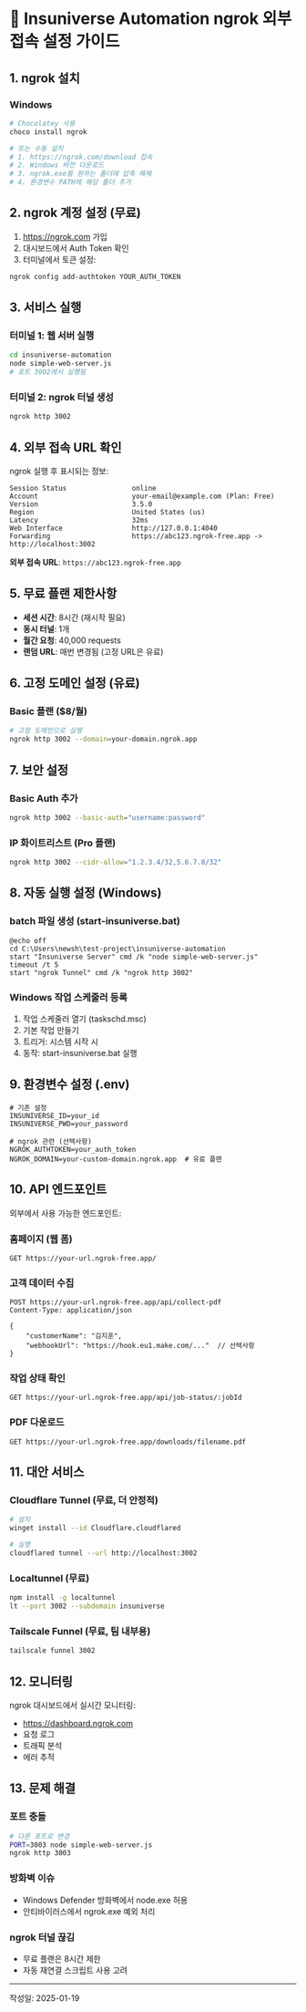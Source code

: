 # 📡 Insuniverse Automation ngrok 외부 접속 설정 가이드

## 1. ngrok 설치

### Windows
```bash
# Chocolatey 사용
choco install ngrok

# 또는 수동 설치
# 1. https://ngrok.com/download 접속
# 2. Windows 버전 다운로드
# 3. ngrok.exe를 원하는 폴더에 압축 해제
# 4. 환경변수 PATH에 해당 폴더 추가
```

## 2. ngrok 계정 설정 (무료)

1. https://ngrok.com 가입
2. 대시보드에서 Auth Token 확인
3. 터미널에서 토큰 설정:
```bash
ngrok config add-authtoken YOUR_AUTH_TOKEN
```

## 3. 서비스 실행

### 터미널 1: 웹 서버 실행
```bash
cd insuniverse-automation
node simple-web-server.js
# 포트 3002에서 실행됨
```

### 터미널 2: ngrok 터널 생성
```bash
ngrok http 3002
```

## 4. 외부 접속 URL 확인

ngrok 실행 후 표시되는 정보:
```
Session Status                online
Account                       your-email@example.com (Plan: Free)
Version                       3.5.0
Region                        United States (us)
Latency                       32ms
Web Interface                 http://127.0.0.1:4040
Forwarding                    https://abc123.ngrok-free.app -> http://localhost:3002
```

**외부 접속 URL**: `https://abc123.ngrok-free.app`

## 5. 무료 플랜 제한사항

- **세션 시간**: 8시간 (재시작 필요)
- **동시 터널**: 1개
- **월간 요청**: 40,000 requests
- **랜덤 URL**: 매번 변경됨 (고정 URL은 유료)

## 6. 고정 도메인 설정 (유료)

### Basic 플랜 ($8/월)
```bash
# 고정 도메인으로 실행
ngrok http 3002 --domain=your-domain.ngrok.app
```

## 7. 보안 설정

### Basic Auth 추가
```bash
ngrok http 3002 --basic-auth="username:password"
```

### IP 화이트리스트 (Pro 플랜)
```bash
ngrok http 3002 --cidr-allow="1.2.3.4/32,5.6.7.8/32"
```

## 8. 자동 실행 설정 (Windows)

### batch 파일 생성 (start-insuniverse.bat)
```batch
@echo off
cd C:\Users\newsh\test-project\insuniverse-automation
start "Insuniverse Server" cmd /k "node simple-web-server.js"
timeout /t 5
start "ngrok Tunnel" cmd /k "ngrok http 3002"
```

### Windows 작업 스케줄러 등록
1. 작업 스케줄러 열기 (taskschd.msc)
2. 기본 작업 만들기
3. 트리거: 시스템 시작 시
4. 동작: start-insuniverse.bat 실행

## 9. 환경변수 설정 (.env)

```env
# 기존 설정
INSUNIVERSE_ID=your_id
INSUNIVERSE_PWD=your_password

# ngrok 관련 (선택사항)
NGROK_AUTHTOKEN=your_auth_token
NGROK_DOMAIN=your-custom-domain.ngrok.app  # 유료 플랜
```

## 10. API 엔드포인트

외부에서 사용 가능한 엔드포인트:

### 홈페이지 (웹 폼)
```
GET https://your-url.ngrok-free.app/
```

### 고객 데이터 수집
```
POST https://your-url.ngrok-free.app/api/collect-pdf
Content-Type: application/json

{
    "customerName": "김지훈",
    "webhookUrl": "https://hook.eu1.make.com/..."  // 선택사항
}
```

### 작업 상태 확인
```
GET https://your-url.ngrok-free.app/api/job-status/:jobId
```

### PDF 다운로드
```
GET https://your-url.ngrok-free.app/downloads/filename.pdf
```

## 11. 대안 서비스

### Cloudflare Tunnel (무료, 더 안정적)
```bash
# 설치
winget install --id Cloudflare.cloudflared

# 실행
cloudflared tunnel --url http://localhost:3002
```

### Localtunnel (무료)
```bash
npm install -g localtunnel
lt --port 3002 --subdomain insuniverse
```

### Tailscale Funnel (무료, 팀 내부용)
```bash
tailscale funnel 3002
```

## 12. 모니터링

ngrok 대시보드에서 실시간 모니터링:
- https://dashboard.ngrok.com
- 요청 로그
- 트래픽 분석
- 에러 추적

## 13. 문제 해결

### 포트 충돌
```bash
# 다른 포트로 변경
PORT=3003 node simple-web-server.js
ngrok http 3003
```

### 방화벽 이슈
- Windows Defender 방화벽에서 node.exe 허용
- 안티바이러스에서 ngrok.exe 예외 처리

### ngrok 터널 끊김
- 무료 플랜은 8시간 제한
- 자동 재연결 스크립트 사용 고려

---

작성일: 2025-01-19